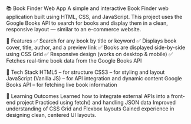 📚 Book Finder Web App
A simple and interactive Book Finder web application built using HTML, CSS, and JavaScript.
This project uses the Google Books API to search for books and display them in a clean, responsive layout — similar to an e-commerce website.

🚀 Features
✅ Search for any book by title or keyword
✅ Displays book cover, title, author, and a preview link
✅ Books are displayed side-by-side using CSS Grid
✅ Responsive design (works on desktop & mobile)
✅ Fetches real-time book data from the Google Books API

🧩 Tech Stack
HTML5 – for structure
CSS3 – for styling and layout
JavaScript (Vanilla JS) – for API integration and dynamic content
Google Books API – for fetching live book information

🧠 Learning Outcomes
Learned how to integrate external APIs into a front-end project
Practiced using fetch() and handling JSON data
Improved understanding of CSS Grid and Flexbox layouts
Gained experience in designing clean, centered UI layouts.
